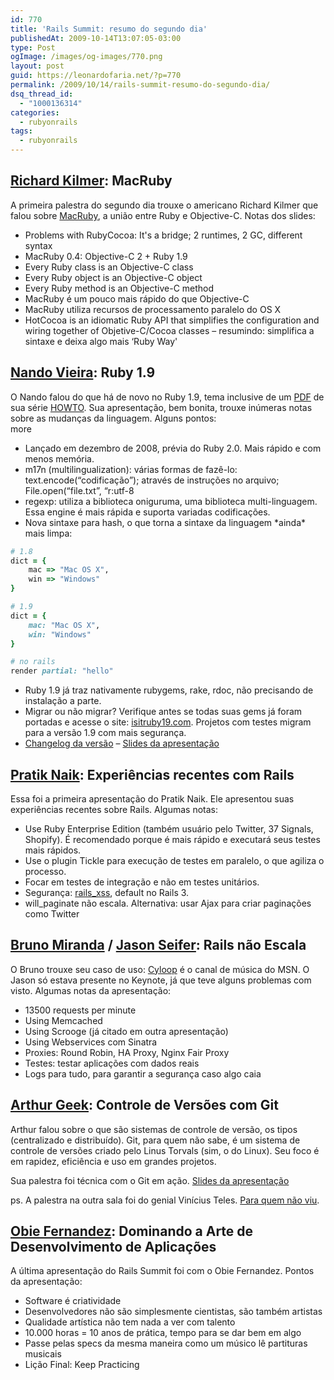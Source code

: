 ```yaml
---
id: 770
title: 'Rails Summit: resumo do segundo dia'
publishedAt: 2009-10-14T13:07:05-03:00
type: Post
ogImage: /images/og-images/770.png
layout: post
guid: https://leonardofaria.net/?p=770
permalink: /2009/10/14/rails-summit-resumo-do-segundo-dia/
dsq_thread_id:
  - "1000136314"
categories:
  - rubyonrails
tags:
  - rubyonrails
---
```

## [Richard Kilmer](http://twitter.com/rich_kilmer): MacRuby

A primeira palestra do segundo dia trouxe o americano Richard Kilmer que falou sobre [MacRuby](http://www.macruby.org), a união entre Ruby e Objective-C. Notas dos slides:

* Problems with RubyCocoa: It's a bridge; 2 runtimes, 2 GC, different syntax
* MacRuby 0.4: Objective-C 2 + Ruby 1.9
* Every Ruby class is an Objective-C class
* Every Ruby object is an Objective-C object
* Every Ruby method is an Objective-C method
* MacRuby é um pouco mais rápido do que Objective-C
* MacRuby utiliza recursos de processamento paralelo do OS X
* HotCocoa is an idiomatic Ruby API that simplifies the configuration and wiring together of Objetive-C/Cocoa classes – resumindo: simplifica a sintaxe e deixa algo mais &#8216;Ruby Way'

## [Nando Vieira](http://www.twitter.com/fnando): Ruby 1.9

O Nando falou do que há de novo no Ruby 1.9, tema inclusive de um [PDF](http://howtocode.com.br/o-que-mudou-no-ruby-19) de sua série [HOWTO](http://howtocode.com.br/). Sua apresentação, bem bonita, trouxe inúmeras notas sobre as mudanças da linguagem. Alguns pontos:  
<span className="hidden">more</span>

* Lançado em dezembro de 2008, prévia do Ruby 2.0. Mais rápido e com menos memória.
* m17n (multilingualization): várias formas de fazê-lo: text.encode(&#8220;codificação&#8221;); através de instruções no arquivo; File.open(&#8220;file.txt&#8221;, &#8220;r:utf-8
* regexp: utiliza a biblioteca oniguruma, uma biblioteca multi-linguagem. Essa engine é mais rápida e suporta variadas codificações.
* Nova sintaxe para hash, o que torna a sintaxe da linguagem \*ainda\* mais limpa:

```ruby
# 1.8
dict = {
	mac => "Mac OS X",
	win => "Windows"
}

# 1.9
dict = {
	mac: "Mac OS X",
	win: "Windows"
}

# no rails
render partial: "hello"
```

* Ruby 1.9 já traz nativamente rubygems, rake, rdoc, não precisando de instalação a parte.
* Migrar ou não migrar? Verifique antes se todas suas gems já foram portadas e acesse o site: [isitruby19.com](http://isitruby19.com). Projetos com testes migram para a versão 1.9 com mais segurança.
* [Changelog da versão](http://svn.ruby-lang.org/repos/ruby/tags/v1_9_1_0/NEWS) – [Slides da apresentação](http://simplesideias.com.br/rails-summit-o-que-mudou-no-ruby-1-9/)

## [Pratik Naik](http://twitter.com/lifo): Experiências recentes com Rails

Essa foi a primeira apresentação do Pratik Naik. Ele apresentou suas experiências recentes sobre Rails. Algumas notas:

* Use Ruby Enterprise Edition (também usuário pelo Twitter, 37 Signals, Shopify). É recomendado porque é mais rápido e executará seus testes mais rápidos.
* Use o plugin Tickle para execução de testes em paralelo, o que agiliza o processo.
* Focar em testes de integração e não em testes unitários.
* Segurança: [rails_xss](http://github.com/NZKoz/rails_xss), default no Rails 3.
* will_paginate não escala. Alternativa: usar Ajax para criar paginações como Twitter

## [Bruno Miranda](http://www.twitter.com/brupm) / [Jason Seifer](http://www.twitter.com/jseifer): Rails não Escala

O Bruno trouxe seu caso de uso: [Cyloop](http://br.msn.cyloop.com/) é o canal de música do MSN. O Jason só estava presente no Keynote, já que teve alguns problemas com visto. Algumas notas da apresentação:

* 13500 requests per minute
* Using Memcached
* Using Scrooge (já citado em outra apresentação)
* Using Webservices com Sinatra
* Proxies: Round Robin, HA Proxy, Nginx Fair Proxy
* Testes: testar aplicações com dados reais
* Logs para tudo, para garantir a segurança caso algo caia

## [Arthur Geek](http://twitter.com/arthurgeek): Controle de Versões com Git

Arthur falou sobre o que são sistemas de controle de versão, os tipos (centralizado e distribuído). Git, para quem não sabe, é um sistema de controle de versões criado pelo Linus Torvals (sim, o do Linux). Seu foco é em rapidez, eficiência e uso em grandes projetos.

Sua palestra foi técnica com o Git em ação. [Slides da apresentação](http://www.slideshare.net/arthurgeek/git-controle-de-verses-do-jeito-certo)

ps. A palestra na outra sala foi do genial Vinícius Teles. [Para quem não viu](http://blog.improveit.com.br/articles/2009/10/19/palestra-no-rails-summit-2009).

## [Obie Fernandez](http://twitter.com/obie): Dominando a Arte de Desenvolvimento de Aplicações

A última apresentação do Rails Summit foi com o Obie Fernandez. Pontos da apresentação:

* Software é criatividade
* Desenvolvedores não são simplesmente cientistas, são também artistas
* Qualidade artística não tem nada a ver com talento
* 10.000 horas = 10 anos de prática, tempo para se dar bem em algo
* Passe pelas specs da mesma maneira como um músico lê partituras musicais
* Lição Final: Keep Practicing

